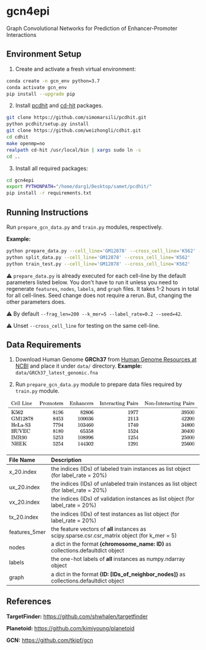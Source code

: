 # gcn4epi
Graph Convolutional Networks for Prediction of Enhancer-Promoter Interactions

## Environment Setup

1. Create and activate a fresh virtual environment:

```bash
conda create -n gcn_env python=3.7
conda activate gcn_env
pip install --upgrade pip
```

2. Install [pcdhit](https://github.com/simomarsili/pcdhit) and [cd-hit](https://github.com/weizhongli/cdhit) packages.

```bash
git clone https://github.com/simomarsili/pcdhit.git
python pcdhit/setup.py install
git clone https://github.com/weizhongli/cdhit.git
cd cdhit
make openmp=no
realpath cd-hit /usr/local/bin | xargs sudo ln -s
cd ..
```

3. Install all required packages:
```bash
cd gcn4epi
export PYTHONPATH="/home/darg1/Desktop/samet/pcdhit/"
pip install -r requirements.txt
```

## Running Instructions

Run `prepare_gcn_data.py` and `train.py` modules, respectively.

**Example:**
```bash
python prepare_data.py --cell_line='GM12878' --cross_cell_line='K562' --balanced
python split_data.py --cell_line='GM12878' --cross_cell_line='K562'
python train_test.py --cell_line='GM12878' --cross_cell_line='K562'
```
:warning: `prepare_data.py` is already executed for each cell-line by the default parameters listed below. You don't have to run it unless you need to regenerate `features`, `nodes`, `labels`, and `graph` files. It takes 1-2 hours in total for all cell-lines. Seed change does not require a rerun. But, changing the other parameters does.

:warning: By default `--frag_len=200 --k_mer=5 --label_rate=0.2 --seed=42`.

:warning: Unset `--cross_cell_line` for testing on the same cell-line.


## Data Requirements

1. Download Human Genome **GRCh37** from [Human Genome Resources at NCBI](https://www.ncbi.nlm.nih.gov/projects/genome/guide/human/index.shtml) and place it under `data/` directory. **Example:** `data/GRCh37_latest_genomic.fna`

2. Run `prepare_gcn_data.py` module to prepare data files required by `train.py` module.

![CELL LINES](cell_lines.png)

| **File Name** | **Description** |
| :--           | :--             |
| x_20.index   | the indices (IDs) of labeled train instances as list object (for label_rate = 20%) |
| ux_20.index  | the indices (IDs) of unlabeled train instances as list object (for label_rate = 20%) |
| vx_20.index  | the indices (IDs) of validation instances as list object (for label_rate = 20%) |
| tx_20.index  | the indices (IDs) of test instances as list object (for label_rate = 20%) |
| features_5mer | the feature vectors of **all** instances as scipy.sparse.csr.csr_matrix object (for k_mer = 5) |
| nodes         | a dict in the format **{chromosome_name: ID}** as collections.defaultdict object |
| labels        | the one-hot labels of **all** instances as numpy.ndarray object |
| graph         | a dict in the format **{ID: [IDs_of_neighbor_nodes]}** as collections.defaultdict object |


## References

**TargetFinder:** https://github.com/shwhalen/targetfinder

**Planetoid:** https://github.com/kimiyoung/planetoid

**GCN:** https://github.com/tkipf/gcn
